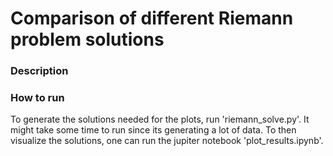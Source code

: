 # Comparison of different Riemann problem solutions

### Description

### How to run
To generate the solutions needed for the plots, run 'riemann_solve.py'. It might take some time to run since its generating a lot of data. To then visualize the solutions, one can run the jupiter notebook 'plot_results.ipynb'.
